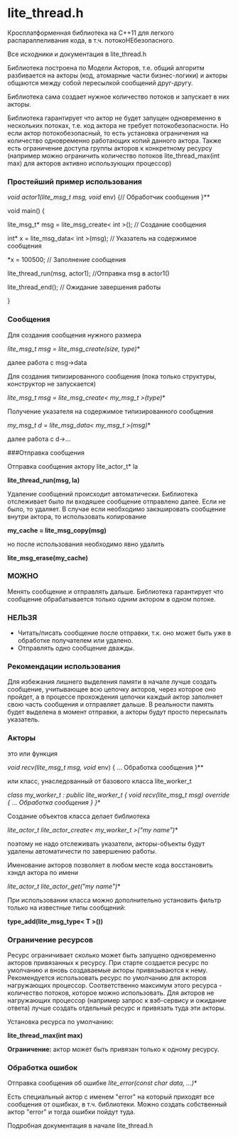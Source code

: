﻿# lite_thread.h

Кросплатформенная библиотека на С++11 для легкого распараллеливания кода, в т.ч. потокоНЕбезопасного.

Все исходники и документация в lite_thread.h 

Библиотека построена по Модели Акторов, т.е. общий алгоритм разбивается на акторы (код, атомарные 
части бизнес-логики) и акторы общаются между собой пересылкой сообщений друг-другу. 

Библиотека сама создает нужное количество потоков и запускает в них акторы. 

Библиотека гарантирует что актор не будет запущен одновременно в нескольких потоках, т.е. код актора 
не требует потокобезопасности. Но если актор потокобезопасный, то есть установка ограничения на 
количество одновременно работающих копий данного актора. Также есть ограничение доступа группы акторов 
к конкретному ресурсу (например можно ограничить количество потоков lite_thread_max(int max) для 
акторов активно использующих процессор)



### Простейший пример использования

**void actor1(lite_msg_t* msg, void* env) {// Обработчик сообщения }**

void main() {

lite_msg_t* msg = lite_msg_create< int >(); // Создание сообщения 

int* x = lite_msg_data< int >(msg); // Указатель на содержимое сообщения

*x = 100500; // Заполнение сообщения

lite_thread_run(msg, actor1); //Отправка msg в actor1()

 lite_thread_end(); // Ожидание завершения работы

}


### Сообщения
Для создания сообщения нужного размера

**lite_msg_t* msg = lite_msg_create(size, type)**

далее работа с msg->data

Для создания типизированного сообщения (пока только структуры, конструктор не запускается)

**lite_msg_t* msg = lite_msg_create< my_msg_t >(type)**

Получение указателя на содержимое типизированного сообщения

**my_msg_t* d = lite_msg_data< my_msg_t >(msg)**

далее работа с d->...

###Отправка сообщения

Отправка сообщения актору lite_actor_t* la

**lite_thread_run(msg, la)**

Удаление сообщений происходит автоматически. Библиотека отслеживает было ли входяшее сообщение 
отправлено далее. Если не было, то удаляет.
В случае если необходимо закэшировать сообщение внутри актора, то использовать копирование

**my_cache = lite_msg_copy(msg)**

но после использования необходимо явно удалить

**lite_msg_erase(my_cache)**

### МОЖНО
Менять сообщение и отправлять дальше. Библиотека гарантирует что сообщение обрабатывается 
только одним актором в одном потоке.

### НЕЛЬЗЯ
- Читать/писать сообщение после отправки, т.к. оно может быть уже в обработке получателем или удалено.
- Отправлять одно сообщение дважды.

### Рекомендации использования
Для избежания лишнего выделения памяти в начале лучше создать сообщение, учитывающее всю цепочку 
акторов, через которое оно пройдет, а в процессе прохождения цепочки каждый актор заполняет свою
часть сообщения и отправляет дальше. В реальности память будет выделена в момент отправки, а акторы 
будут просто пересылать указатель.


### Акторы
это или функция

**void recv(lite_msg_t* msg, void* env) {
 ... Обработка сообщения
}**

или класс, унаследованный от базового класса lite_worker_t 

**class my_worker_t : public lite_worker_t {
   void recv(lite_msg_t* msg) override {
       ... Обработка сообщения
   }
}**

Создание объектов класса делает библиотека

**lite_actor_t* lite_actor_create< my_worker_t >("my name")**

поэтому не надо отслеживать указатели, акторы-объекты будут удалены автоматичести по завершению работы.

Именование акторов позволяет в любом месте кода восстановить хэндл актора по имени

**lite_actor_t* lite_actor_get("my name")**

При использовании класса можно дополнительно установить фильтр только на известные типы сообщений:

**type_add(lite_msg_type< T >())**

### Ограничение ресурсов

Ресурс ограничивает сколько может быть запущено одновременно акторов привязанных к ресурсу. 
При старте создается ресурс по умолчанию и вновь создаваемые акторы привязываются к нему.
Рекомендуется использовать ресурс по умолчанию для акторов нагружающих процессор. 
Соответственно максимум этого ресурса - количество потоков, которое можно использовать.
Для акторов не нагружающих процессор (например запрос к вэб-сервису и ожидание ответа) лучше создать отдельный ресурс и привязать туда эти акторы.

Установка ресурса по умолчанию:

**lite_thread_max(int max)**

**Ограничение:** актор может быть привязан только к одному ресурсу.

### Обработка ошибок

Отправка сообщения об ошибке
**lite_error(const char* data, ...)**

Есть специальный актор с именем "error" на который приходят все сообщения от ошибках, в т.ч. библиотеки.
Можно создать собственный актор "error" и тогда ошибки пойдут туда.


Подробная документация в начале lite_thread.h